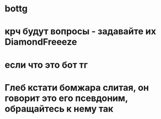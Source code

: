 # bottg
# крч будут вопросы - задавайте их DiamondFreeeze
# если что это бот тг
# Глеб кстати бомжара слитая, он говорит это его псевдоним, обращайтесь к нему так
